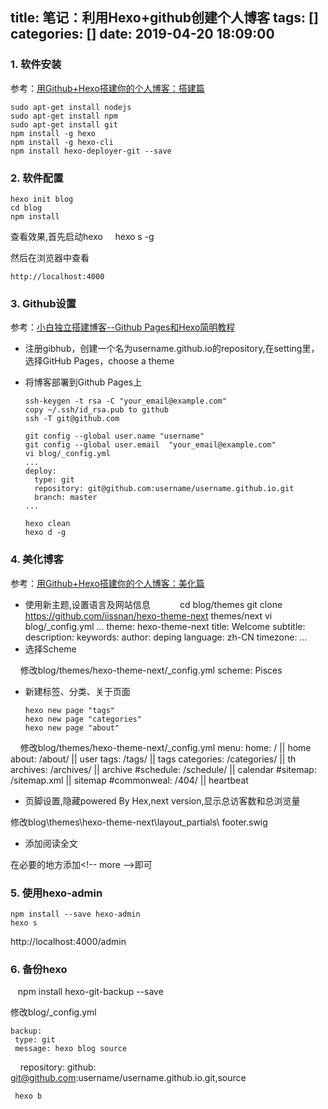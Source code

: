 title: 笔记：利用Hexo+github创建个人博客
tags: []
categories: []
date: 2019-04-20 18:09:00
---
### 1. 软件安装  

参考：[用Github+Hexo搭建你的个人博客：搭建篇](https://www.makcyun.top/hexo01.html)
    
    sudo apt-get install nodejs  
    sudo apt-get install npm  
    sudo apt-get install git  
    npm install -g hexo  
    npm install -g hexo-cli  
    npm install hexo-deployer-git --save 

### 2. 软件配置 
    
    hexo init blog  
    cd blog  
    npm install 
    
查看效果,首先启动hexo
     
     hexo s -g
     
然后在浏览器中查看
    
    http://localhost:4000

<!--more-->
	
### 3. Github设置  

参考：[小白独立搭建博客--Github Pages和Hexo简明教程](https://my.oschina.net/ryaneLee/blog/638440)

- 注册gibhub，创建一个名为username.github.io的repository,在setting里，选择GitHub Pages，choose a theme

- 将博客部署到Github Pages上  
      
      ssh-keygen -t rsa -C "your_email@example.com"
      copy ~/.ssh/id_rsa.pub to github
      ssh -T git@github.com
      
      git config --global user.name "username"
      git config --global user.email  "your_email@example.com"
      vi blog/_config.yml
      ...
      deploy:
        type: git
        repository: git@github.com:username/username.github.io.git
        branch: master
      ...
      
      hexo clean
      hexo d -g
      
### 4. 美化博客

参考：[用Github+Hexo搭建你的个人博客：美化篇](https://www.makcyun.top/hexo02.html)  

- 使用新主题,设置语言及网站信息
      
      cd blog/themes
      git clone https://github.com/iissnan/hexo-theme-next themes/next
      vi blog/_config.yml
      ...
      theme: hexo-theme-next
      title: Welcome
      subtitle:
      description:
      keywords:
	  author: deping
	  language: zh-CN
	  timezone:
      ...
- 选择Scheme

     修改blog/themes/hexo-theme-next/_config.yml
      scheme: Pisces

- 新建标签、分类、关于页面

      hexo new page "tags" 
	  hexo new page "categories"  
	  hexo new page "about"
      
     修改blog/themes/hexo-theme-next/_config.yml
      menu:
      home: / || home
      about: /about/ || user
      tags: /tags/ || tags
      categories: /categories/ || th
      archives: /archives/ || archive
      #schedule: /schedule/ || calendar
      #sitemap: /sitemap.xml || sitemap
      #commonweal: /404/ || heartbeat

- 页脚设置,隐藏powered By Hex,next version,显示总访客数和总浏览量  

修改blog\themes\hexo-theme-next\layout_partials\ footer.swig  

- 添加阅读全文  

在必要的地方添加<\!-- more -->即可  

### 5. 使用hexo-admin  

    npm install --save hexo-admin
    hexo s
 http://localhost:4000/admin


### 6. 备份hexo  

    npm install hexo-git-backup --save

修改blog/_config.yml  

    backup:
     type: git
     message: hexo blog source
     repository: github: git@github.com:username/username.github.io.git,source
     
     hexo b